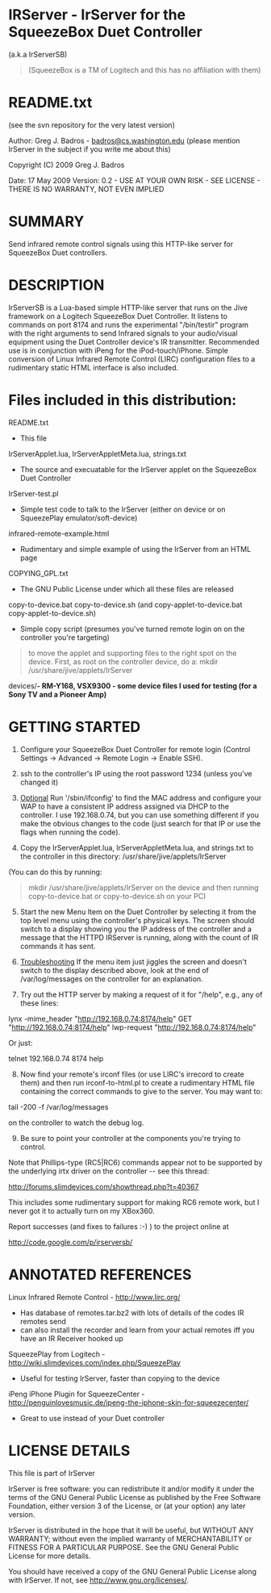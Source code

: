 # IRServer - IrServer for the SqueezeBox Duet Controller #
(a.k.a IrServerSB)
> (SqueezeBox is a TM of Logitech and this has no affiliation with them)

# README.txt #
(see the svn repository for the very latest version)

Author: Greg J. Badros - badros@cs.washington.edu
(please mention IrServer in the subject if you write me about this)

Copyright (C) 2009 Greg J. Badros

Date: 17 May 2009
Version: 0.2 - USE AT YOUR OWN RISK - SEE LICENSE - THERE IS NO WARRANTY, NOT EVEN IMPLIED


# SUMMARY #

Send infrared remote control signals using this HTTP-like server for SqueezeBox Duet controllers.


# DESCRIPTION #

IrServerSB is a Lua-based simple HTTP-like server that runs on the
Jive framework on a Logitech SqueezeBox Duet Controller.  It listens
to commands on port 8174 and runs the experimental "/bin/testir"
program with the right arguments to send Infrared signals to your
audio/visual equipment using the Duet Controller device's IR
transmitter.  Recommended use is in conjunction with iPeng for the
iPod-touch/iPhone.  Simple conversion of Linux Infrared Remote Control
(LIRC) configuration files to a rudimentary static HTML interface
is also included.


# Files included in this distribution: #

README.txt
- This file

IrServerApplet.lua, IrServerAppletMeta.lua, strings.txt
- The source and execuatable for the IrServer applet on the SqueezeBox Duet Controller

IrServer-test.pl
- Simple test code to talk to the IrServer (either on device or on SqueezePlay emulator/soft-device)

infrared-remote-example.html
- Rudimentary and simple example of using the IrServer from an HTML page

COPYING\_GPL.txt
- The GNU Public License under which all these files are released

copy-to-device.bat copy-to-device.sh (and copy-applet-to-device.bat copy-applet-to-device.sh)
- Simple copy script (presumes you've turned remote login on on the controller you're targeting)
> to move the applet and supporting files to the right spot on the device.
> First, as root on the controller device, do a: mkdir /usr/share/jive/applets/IrServer

devices/**- RM-Y168, VSX9300 - some device files I used for testing (for a Sony TV and a Pioneer Amp)**


# GETTING STARTED #

1) Configure your SqueezeBox Duet Controller for remote login (Control Settings -> Advanced -> Remote Login -> Enable SSH).

2) ssh to the controller's IP using the root password 1234 (unless you've changed it)

3) [Optional](Optional.md) Run '/sbin/ifconfig' to find the MAC address and configure your WAP to have a consistent IP address assigned
via DHCP to the controller. I use 192.168.0.74, but you can use something different if you make the obvious changes
to the code (just search for that IP or use the flags when running the code).

4) Copy the IrServerApplet.lua, IrServerAppletMeta.lua, and strings.txt to the controller in this directory:
/usr/share/jive/applets/IrServer

(You can do this by running:
> mkdir /usr/share/jive/applets/IrServer
on the device and then running copy-to-device.bat or copy-to-device.sh on your PC)

5) Start the new Menu Item on the Duet Controller by selecting it from the top level menu using
the controller's physical keys.  The screen should switch to a display showing you the IP address
of the controller and a message that the HTTPD IRServer is running, along with the count of
IR commands it has sent.

6) [Troubleshooting](Troubleshooting.md) If the menu item just jiggles the screen and doesn't switch to the display
described above, look at the end of /var/log/messages on the controller for an explanation.

7) Try out the HTTP server by making a request of it for "/help", e.g., any of these lines:

lynx -mime\_header "http://192.168.0.74:8174/help"
GET "http://192.168.0.74:8174/help"
lwp-request "http://192.168.0.74:8174/help"

Or just:

telnet 192.168.0.74 8174
help

8) Now find your remote's irconf files (or use LIRC's irrecord to create them) and then run irconf-to-html.pl
to create a rudimentary HTML file containing the correct commands to give to the server.  You may
want to:

tail -200 -f /var/log/messages

on the controller to watch the debug log.


9) Be sure to point your controller at the components you're trying to control.

Note that Phillips-type (RC5|RC6) commands appear not to be supported
by the underlying irtx driver on the controller -- see this thread:

http://forums.slimdevices.com/showthread.php?t=40367

This includes some rudimentary support for making RC6 remote work,
but I never got it to actually turn on my XBox360.


Report successes (and fixes to failures :-) ) to the project online at

http://code.google.com/p/irserversb/



# ANNOTATED REFERENCES #

Linux Infrared Remote Control - http://www.lirc.org/
- Has database of remotes.tar.bz2 with lots of details of the codes IR remotes send
- can also install the recorder and learn from your actual remotes iff you have an IR Receiver hooked up

SqueezePlay from Logitech - http://wiki.slimdevices.com/index.php/SqueezePlay
- Useful for testing IrServer, faster than copying to the device

iPeng iPhone Plugin for SqueezeCenter - http://penguinlovesmusic.de/ipeng-the-iphone-skin-for-squeezecenter/
- Great to use instead of your Duet controller


# LICENSE DETAILS #

This file is part of IrServer

IrServer is free software: you can redistribute it and/or modify
it under the terms of the GNU General Public License as published by
the Free Software Foundation, either version 3 of the License, or
(at your option) any later version.

IrServer is distributed in the hope that it will be useful,
but WITHOUT ANY WARRANTY; without even the implied warranty of
MERCHANTABILITY or FITNESS FOR A PARTICULAR PURPOSE.  See the
GNU General Public License for more details.

You should have received a copy of the GNU General Public License
along with IrServer.  If not, see <http://www.gnu.org/licenses/>.